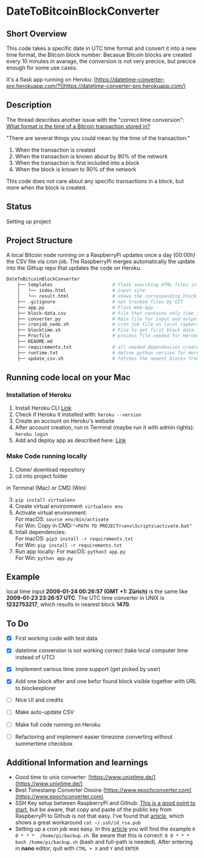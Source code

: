 # DateToBitcoinBlockConverter
## Short Overview
This code takes a specific date in UTC time format and convert it into a new time format, the Bitcoin block number. Becasue Bitcoin blocks are created every 10 minutes in avarage, the conversion is not very precice, but precice enough for some use cases.

It's a flask app running on Heroku: [https://datetime-converter-pro.herokuapp.com/?](https://datetime-converter-pro.herokuapp.com/) 

## Description
The thread describes another issue with the "correct time conversion": [What format is the time of a Bitcoin transaction stored in?](https://bitcoin.stackexchange.com/questions/7788/what-format-is-the-time-of-a-bitcoin-transaction-stored-in#23681)

"There are several things you could mean by the time of the transaction:"
1. When the transaction is created
2. When the transaction is known about by 90% of the network
3. When the transaction is first included into a block
4. When the block is known to 90% of the network

This code does not care about any specific transactions in a block, but more when the block is created.

## Status
Setting up project

## Project Structure
A local Bitcoin node running on a RaspberryPi updates once a day (00:00h) the CSV file via cron job. The RaspberryPi merges automatically the update into the Githup repo that updates the code on Heroku.

```bash
DateToBitcoinBlockConverter
    ├── templates                      # flask searching HTML files in this folder   
    │   └── index.html                 # input site
    │   └── result.html                # shows the corresponding block height  
    ├── .gitignore                     # not tracked files by GIT  
    ├── app.py                         # Flask Web-App   
    ├── block-data.csv                 # file that contains only time_stamp and block_height of all blocks
    ├── converter.py                   # Main file for input and output for web-app
    ├── cronjob_node.sh                # cron job file on local rapberrypi node, which updates CSV file
    ├── blocktime.sh                   # File to get first block data for the CSV file (running once) TIME = Miner time (date of birth)
    ├── Procfile                       # process file needed for Heroku deployment
    ├── README.md   
    ├── requirements.txt               # all needed dependencies created via: ' pip freeze > requirements.txt '
    ├── runtime.txt                    # define python version for Heroku
    ├── update_csv.sh                  # fetches the newest blocks from a local Bitcoin node via bitcoin-cli. Print out only newest data
```

## Running code local on your Mac
### Installation of Heroku
1. Install Heroku CLI [Link](https://devcenter.heroku.com/articles/heroku-cli#download-and-install)
3. Check if Heroku it installed with: ```heroku --version```
4. Create an account on Heroku's website
5. After account creation, run in Terminal (maybe run it with admin rights): ```heroku login```
6. Add and deploy app as described here: [Link](https://realpython.com/flask-by-example-part-1-project-setup/)

### Make Code running locally
1. Clone/ download repository
2. cd into project folder

in Terminal (Mac) or CMD (Win):

3. ```pip install virtualenv```   
4. Create virtual environment: ```virtualenv env```
5. Activate virtual environment:   
For macOS: ```source env/bin/activate```   
For Win: Copy in CMD:```"<PATH TO PROJECT>\env\Scripts\activate.bat"``` 
6. Intall dependencies:   
For macOS: ```pip3 install -r requirements.txt```   
For Win: ```pip install -r requirements.txt```   
7. Run app locally:
For macOS: ```python3 app.py```   
For Win: ```python app.py```

## Example
local time input **2009-01-24 00:26:57 (GMT +1: Zürich)** is the same like **2009-01-23 23:26:57 UTC**. The UTC time converter in UNIX is **1232753217**, which results in nearest block **1470**.

## To Do
- [x] First working code with test data
- [x] datetime conversion is not working correct (take local computer time instead of UTC)
- [x] Implement various time zone support (get picked by user)
- [x] Add one block after and one befor found block visible together with URL to blockexplorer
- [ ] Nice UI and credits
- [ ] Make auto-update CSV
- [ ] Make full code running on Heroku
- [ ] Refactoring and implement easier timezone converting without summertime checkbox



## Additional Information and learnings
- Good time to unix converter: [https://www.unixtime.de/](https://www.unixtime.de/)   
- Best Timestamp Converter Onoine [https://www.epochconverter.com](https://www.epochconverter.com)   
- SSH Key setup between RaspberryPi and Github: [This is a good point to start](https://help.github.com/en/github/authenticating-to-github/connecting-to-github-with-ssh), but be aware, that copy and paste of the public key from RaspberryPi to Github is not that easy. I've found that [article](https://www.digitalocean.com/community/questions/copy-ssh-key-to-clipboard), which shows a great workaround ```cat ~/.ssh/id_rsa.pub ```   
- Setting up a cron job was easy. In this [article](https://www.raspberrypi.org/documentation/linux/usage/cron.md) you will find the example ```0 0 * * *  /home/pi/backup.sh```. Be aware that this is correct: ```0 0 * * *  bash /home/pi/backup.sh``` (bash and full-path is needed). After entering in **nano** editor, quit with ```CTRL + X``` and ```Y``` and ```ENTER```
